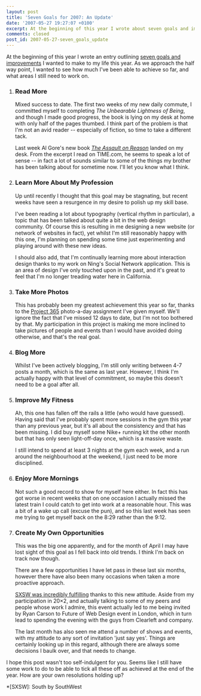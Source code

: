 ```yaml
---
layout: post
title: 'Seven Goals for 2007: An Update'
date: '2007-05-27 19:27:07 +0100'
excerpt: At the beginning of this year I wrote about seven goals and improvements I wanted to make to my life this year. As I approach the middle of the year, I look at what I've achieved so far, and which areas still need some work.
comments: closed
post_id: 2007-05-27-seven_goals_update
---
```

At the beginning of this year I wrote an entry outlining [seven goals and improvements][1] I wanted to make to my life this year. As we approach the half way point, I wanted to see how much I've been able to achieve so far, and what areas I still need to work on.

1. ### Read More
    Mixed success to date. The first two weeks of my new daily commute, I committed myself to completing <cite>The Unbearable Lightness of Being</cite>, and though I made good progress, the book is lying on my desk at home with only half of the pages thumbed. I think part of the problem is that I'm not an avid reader -- especially of fiction, so time to take a different tack.
    
    Last week Al Gore's new book <cite>[The Assault on Reason][2]</cite> landed on my desk. From the excerpt I read on TIME.com, he seems to speak a lot of sense -- in fact a lot of sounds similar to some of the things my brother has been talking about for sometime now. I'll let you know what I think.

2. ### Learn More About My Profession
    Up until recently I thought that this goal may be stagnating, but recent weeks have seen a resurgence in my desire to polish up my skill base.
    
    I've been reading a lot about typography (vertical rhythm in particular), a topic that has been talked about quite a bit in the web design community. Of course this is resulting in me designing a new website (or network of websites in fact), yet whilst I'm still reasonably happy with this one, I'm planning on spending some time just experimenting and playing around with these new ideas.
    
    I should also add, that I'm continually learning more about interaction design thanks to my work on Ning's Social Network application. This is an area of design I've only touched upon in the past, and it's great to feel that I'm no longer treading water here in California.

3. ### Take More Photos
    This has probably been my greatest achievement this year so far, thanks to the [Project 365][3] photo-a-day assignment I've given myself. We'll ignore the fact that I've missed 12 days to date, but I'm not too bothered by that. My participation in this project is making me more inclined to take pictures of people and events than I would have avoided doing otherwise, and that's the real goal.

4. ### Blog More
    Whilst I've been actively blogging, I'm still only writing between 4-7 posts a month, which is the same as last year. However, I think I'm actually happy with that level of commitment, so maybe this doesn't need to be a goal after all.

5. ### Improve My Fitness
    Ah, this one has fallen off the rails a little (who would have guessed). Having said that I've probably spent more sessions in the gym this year than any previous year, but it's all about the consistency and that has been missing. I did buy myself some Nike+ running kit the other month but that has only seen light-off-day once, which is a massive waste.
    
    I still intend to spend at least 3 nights at the gym each week, and a run around the neighbourhood at the weekend, I just need to be more disciplined.

6. ### Enjoy More Mornings
    Not such a good record to show for myself here either. In fact this has got worse in recent weeks that on one occasion I actually missed the latest train I could catch to get into work at a reasonable hour. This was a bit of a wake up call (excuse the pun), and so this last week has seen me trying to get myself back on the 8:29 rather than the 9:12.

7. ### Create My Own Opportunities
    This was the big one apparently, and for the month of April I may have lost sight of this goal as I fell back into old trends. I think I'm back on track now though.
    
    There are a few opportunities I have let pass in these last six months, however there have also been many occasions when taken a more proactive approach.
    
    [SXSW was incredibly fulfilling][4] thanks to this new attitude. Aside from my participation in 20×2, and actually talking to some of my peers and people whose work I admire, this event actually led to me being invited by Ryan Carson to Future of Web Design event in London, which in turn lead to spending the evening with the guys from Clearleft and company.
    
    The last month has also seen me attend a number of shows and events, with my attitude to any sort of invitation 'just say yes'. Things are certainly looking up in this regard, although there are always some decisions I baulk over, and that needs to change.

I hope this post wasn't too self-indulgent for you. Seems like I still have some work to do to be able to tick all these off as achieved at the end of the year. How are your own resolutions holding up?

[1]: /2007/01/seven_goals/
[2]: http://www.amazon.co.uk/dp/0747590974/
[3]: http://flickr.com/photos/lloydyweb/sets/72157594458562627/
[4]: /2007/03/if_sxsw_made_beer/

*[SXSW]: South by SouthWest